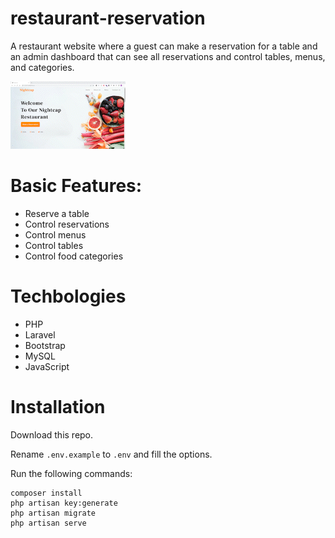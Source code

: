 # restaurant-reservation
A restaurant website where a guest can make a reservation for a table and an admin dashboard that can see all reservations and control tables, menus, and categories.

![](website.gif)


# Basic Features:
* Reserve a table
* Control reservations
* Control menus
* Control tables
* Control food categories

# Techbologies
* PHP
* Laravel
* Bootstrap
* MySQL
* JavaScript

# Installation

Download this repo.

Rename ```.env.example``` to ```.env``` and fill the options.

Run the following commands:
```
composer install
php artisan key:generate
php artisan migrate
php artisan serve
```
